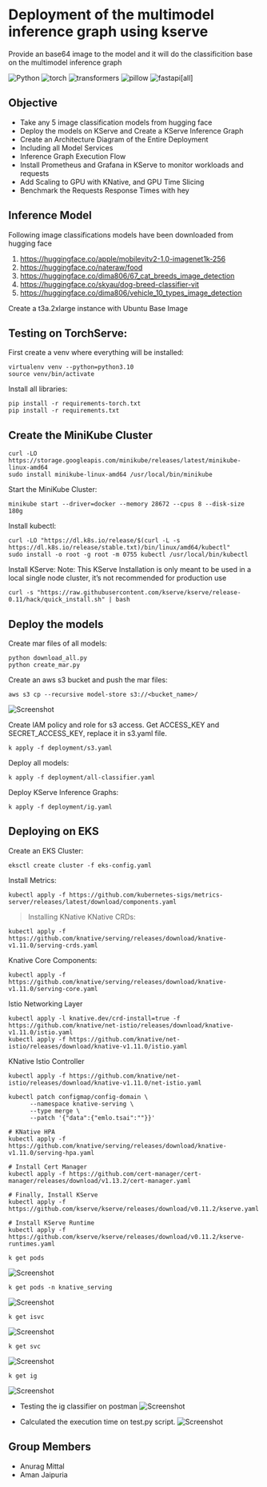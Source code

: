# Deployment of the multimodel inference graph using kserve

Provide an base64 image to the model and it will do the classificition base on the multimodel inference graph

![Python](https://img.shields.io/badge/python-3.9-blue)
![torch](https://img.shields.io/badge/torch-1.12.0-orange)
![transformers](https://img.shields.io/badge/transformers-4.30.2-orange)
![pillow](https://img.shields.io/badge/pillow-9.5.0-orange)
![fastapi[all]](https://img.shields.io/badge/fastapi[all]-0.98.0-green)


## Objective 

- Take any 5 image classification models from hugging face
- Deploy the models on KServe and Create a KServe Inference Graph
- Create an Architecture Diagram of the Entire Deployment
- Including all Model Services
- Inference Graph Execution Flow
- Install Prometheus and Grafana in KServe to monitor workloads and requests
- Add Scaling to GPU with KNative, and GPU Time Slicing
- Benchmark the Requests Response Times with hey

## Inference Model 

Following image classifications models have been downloaded from hugging face

1. https://huggingface.co/apple/mobilevitv2-1.0-imagenet1k-256
2. https://huggingface.co/nateraw/food
3. https://huggingface.co/dima806/67_cat_breeds_image_detection
4. https://huggingface.co/skyau/dog-breed-classifier-vit
5. https://huggingface.co/dima806/vehicle_10_types_image_detection

Create a t3a.2xlarge instance with Ubuntu Base Image

## Testing on TorchServe:

First create a venv where everything will be installed:
```
virtualenv venv --python=python3.10
source venv/bin/activate
```

Install all libraries:
```
pip install -r requirements-torch.txt
pip install -r requirements.txt
```

## Create the MiniKube Cluster
```
curl -LO https://storage.googleapis.com/minikube/releases/latest/minikube-linux-amd64
sudo install minikube-linux-amd64 /usr/local/bin/minikube
```

Start the MiniKube Cluster:
```
minikube start --driver=docker --memory 28672 --cpus 8 --disk-size 180g
```

Install kubectl:
```
curl -LO "https://dl.k8s.io/release/$(curl -L -s https://dl.k8s.io/release/stable.txt)/bin/linux/amd64/kubectl"
sudo install -o root -g root -m 0755 kubectl /usr/local/bin/kubectl
```

Install KServe:
Note: This KServe Installation is only meant to be used in a local single node cluster, it’s not recommended for production use
```
curl -s "https://raw.githubusercontent.com/kserve/kserve/release-0.11/hack/quick_install.sh" | bash
```

## Deploy the models

Create mar files of all models:
```
python download_all.py
python create_mar.py
```

Create an aws s3 bucket and push the mar files:
```
aws s3 cp --recursive model-store s3://<bucket_name>/
```
![Screenshot](images/S3.JPG)

Create IAM policy and role for s3 access. Get ACCESS_KEY and SECRET_ACCESS_KEY, replace it in s3.yaml file.
```
k apply -f deployment/s3.yaml
```

Deploy all models:
```
k apply -f deployment/all-classifier.yaml
```

Deploy KServe Inference Graphs:
```
k apply -f deployment/ig.yaml
```

## Deploying on EKS
Create an EKS Cluster:
```
eksctl create cluster -f eks-config.yaml
```

Install Metrics:
```
kubectl apply -f https://github.com/kubernetes-sigs/metrics-server/releases/latest/download/components.yaml
```

> Installing KNative
KNative CRDs:
```
kubectl apply -f https://github.com/knative/serving/releases/download/knative-v1.11.0/serving-crds.yaml
```

Knative Core Components:
```
kubectl apply -f https://github.com/knative/serving/releases/download/knative-v1.11.0/serving-core.yaml
```

Istio Networking Layer
```
kubectl apply -l knative.dev/crd-install=true -f https://github.com/knative/net-istio/releases/download/knative-v1.11.0/istio.yaml
kubectl apply -f https://github.com/knative/net-istio/releases/download/knative-v1.11.0/istio.yaml
```

KNative Istio Controller
```
kubectl apply -f https://github.com/knative/net-istio/releases/download/knative-v1.11.0/net-istio.yaml
```
```
kubectl patch configmap/config-domain \
      --namespace knative-serving \
      --type merge \
      --patch '{"data":{"emlo.tsai":""}}'
```

```
# KNative HPA
kubectl apply -f https://github.com/knative/serving/releases/download/knative-v1.11.0/serving-hpa.yaml

# Install Cert Manager
kubectl apply -f https://github.com/cert-manager/cert-manager/releases/download/v1.13.2/cert-manager.yaml

# Finally, Install KServe
kubectl apply -f https://github.com/kserve/kserve/releases/download/v0.11.2/kserve.yaml

# Install KServe Runtime
kubectl apply -f https://github.com/kserve/kserve/releases/download/v0.11.2/kserve-runtimes.yaml
```
```
k get pods
```
![Screenshot](images/kgpo.JPG)

```
k get pods -n knative_serving
```
![Screenshot](images/kg_pods_knative.JPG)
```
k get isvc
```
![Screenshot](images/kg_isvc.JPG)
```
k get svc
```
![Screenshot](images/kg_svc.JPG)

```
k get ig
```
![Screenshot](images/ig.JPG)

- Testing the ig classifier on postman 
![Screenshot](images/postman.JPG)

- Calculated the execution time on test.py script.
![Screenshot](images/Time.JPG)


## Group Members
- Anurag Mittal
- Aman Jaipuria
